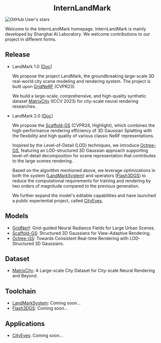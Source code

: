 <div align="center">
<b><font size="5">InternLandMark</font></b>
</div>

![GitHub User's stars](https://img.shields.io/github/stars/InternLandMark?affiliations=OWNER%2CCOLLABORATOR)

Welcome to the InternLandMark homepage. InternLandMark is mainly developed by Shanghai AI Laboratory. We welcome contributions to our project in different forms.

## Release
- LandMark 1.0 [[Doc](https://internlandmark.github.io/LandMark_Documentation/)]

  We propose the project LandMark, the groundbreaking large-scale 3D real-world city scene modeling and rendering system. The project is built upon [GridNeRF](https://city-super.github.io/gridnerf/) (CVPR23).

  We build a large-scale, comprehensive, and high-quality synthetic dataset [MatrixCity](https://city-super.github.io/matrixcity/) (ICCV 2023) for city-scale neural rendering researches.

- LandMark 2.0 [[Doc](https://github.com/InternLandMark)]

  We propose the [Scaffold-GS](https://city-super.github.io/scaffold-gs) (CVPR24, Highlight), which combines the high-performance rendering efficiency of 3D Gaussian Splatting with the flexibility and high quality of various classic NeRF representations.

  Inspired by the Level-of-Detail (LOD) techniques, we introduce [Octree-GS](https://city-super.github.io/octree-gs), featuring an LOD-structured 3D Gaussian approach supporting level-of-detail decomposition for scene representation that contributes to the large scenes rendering.

  Based on the algorithm mentioned above, we leverage optimizations in both the system ([LandMarkSystem](https://github.com/InternLandMark)) and operators ([Flash3DGS](https://github.com/InternLandMark)) to reduce the computational requirements for training and rendering by two orders of magnitude compared to the previous generation.

  We further expand the model's editable capabilities and have launched a public experiential project, called [CityEyes](https://github.com/InternLandMark).

## Models

- [GridNerf](https://github.com/InternLandMark/LandMark): Grid-guided Neural Radiance Fields for Large Urban Scenes.
- [Scaffold-GS](https://github.com/city-super/Scaffold-GS): Structured 3D Gaussians for View-Adaptive Rendering.
- [Octree-GS](https://github.com/city-super/Octree-GS): Towards Consistent Real-time Rendering with LOD-Structured 3D Gaussians.

## Dataset
- [MatrixCity](https://github.com/city-super/MatrixCity): A Large-scale City Dataset for City-scale Neural Rendering and Beyond.

## Toolchain
- [LandMarkSystem](https://github.com/InternLandMark): Coming soon...
- [Flash3DGS](https://github.com/InternLandMark): Coming soon...

## Applications
- [CityEyes](https://github.com/InternLandMark): Coming soon...
